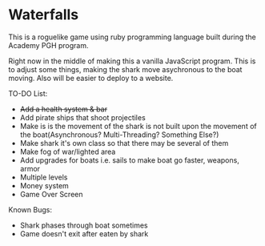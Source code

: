 ﻿# Waterfalls
This is a roguelike game using ruby programming language built during the Academy PGH program.

Right now in the middle of making this a vanilla JavaScript program. This is to adjust some things, making the shark move asychronous to the boat moving. Also will be easier to deploy to a website.

TO-DO List:
* ~~Add a health system & bar~~
* Add pirate ships that shoot projectiles
* Make is is the movement of the shark is not built upon the movement of the boat(Asynchronous? Multi-Threading? Something Else?)
* Make shark it's own class so that there may be several of them
* Make fog of war/lighted area
* Add upgrades for boats i.e. sails to make boat go faster, weapons, armor
* Multiple levels
* Money system
* Game Over Screen

Known Bugs:
* Shark phases through boat sometimes
* Game doesn't exit after eaten by shark
